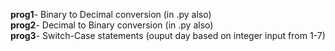 **prog1**- Binary to Decimal conversion (in .py also)  </br>
**prog2**- Decimal to Binary conversion (in .py also)  </br>
**prog3**- Switch-Case statements (ouput day based on integer input from 1-7)  </br>
